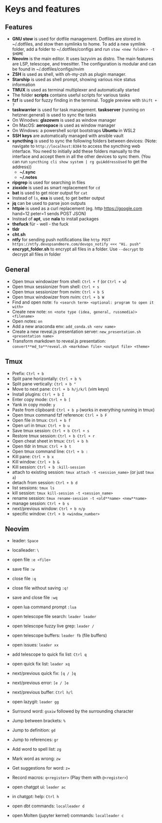 # Keys and features

## Features

- **GNU stow** is used for dotfile management. Dotfiles are stored in ~/.dotfiles,
  and stow then symlinks to home. To add a new symlink folder, add a folder to
  ~/.dotfiles/configs and run `stow <new folder> -t $HOME`
- **Neovim** is the main editor. It uses lazyvim as distro. The main features are
  LSP, telescope, and treesitter. The configuration is modular and can be found
  in ~/.dotfiles/configs/nvim
- **ZSH** is used as shell, with oh-my-zsh as plugin manager.
- **Starship** is used as shell prompt, showing various nice status information
- **TMUX** is used as terminal multiplexer and automatically started
- The folder **scripts** contains useful scripts for various tasks
- **fzf** is used for fuzzy finding in the terminal. Toggle preview with `Shift + ?`
- **taskwarrior** is used for task management. **taskserver** (running on
  hetzner.general) is used to sync the tasks
- On Winodws: **glazewm** is used as window manager
- On MacOS: **aerospace** is used as window manager
- On Windows: a powershell script bootstraps **Ubuntu** in WSL2
- **SSH keys** are automatically managed with ansible vault
- **syncthing** is used to sync the following folders between devices:
  (Note: navigate to `http://localhost:8384` to access the syncthing web
  interface. You need to initially add these folders manually to the interface
  and accept them in all the other devices to sync them.
  (You can run `syncthing cli show system | rg guiAddressUsed` to get the address))
  - **~/.sync**
  - **~/.notes**
- **ripgrep** is used for searching in files
- **zioxide** is used as smart replacement for `cd`
- **bat** is used to get nicer output for `cat`
- Instead of `ls`, **exa** is used, to get better output
- **jq** can be used to parse json outputs
- **httpie** is used as a curl replacement
  (eg. http https://google.com hand=12 peter=1 sends POST JSON)
- Instead of **apt**, use **nala** to install packages
- **thefuck** für - well - the fuck
- **tldr**
- **cht.sh**
- **ntfy** for sending push notifications like `http POST https://ntfy.devopsandmore.com/devops_notify <<< "Hi. push"`
- **encrypt_folder.sh** to encrypt all files in a folder. Use `--decrypt` to decrypt all files in folder

## General

- Open tmux windowizer from shell: `Ctrl + f` (or `Ctrl + w`)
- Open tmux sessionizer from shell: `Ctrl + s`
- Open tmux sessionizer from nvim: `Ctrl + b S`
- Open tmux windowizer from nvim: `Ctrl + b W`
- Find and open note: `fo <search term> <optional: program to open it with>`
- Create new note: `nn <note type (idea, general, russmedia)> <filename>`
- Open notes: `on`
- Add a new anaconda env: `add_conda.sh <env name>`
- Create a new reveal.js presentation server: `new_presentation.sh <presentation name>`
- Transform markdown to reveal.js presentation: `convert**md_to**reveal.sh <markdown file> <output file> <theme>`

## Tmux

- Prefix: `Ctrl + b`
- Split pane horizontally: `Ctrl + b %`
- Split pane vertically: `Ctrl + b "`
- Move to next pane: `Ctrl + b h/j/k/l` (vim keys)
- Install plugins: `Ctrl + b I`
- Enter copy mode: `Ctrl + b [`
- Yank in copy mode: `y`
- Paste from clipboard: `Ctrl + b p` (works in everything running in tmux)
- Open tmux command fzf reference: `Ctrl + b F`
- Open file in tmux: `Ctrl + b f`
- Open url in tmux: `Ctrl + b u`
- Save tmux session: `Ctrl + b Ctrl + s`
- Restore tmux session: `Ctrl + b Ctrl + r`
- Open cheat sheet in tmux: `Ctrl + b h`
- Open tldr in tmux: `Ctrl + b t`
- Open tmux command line: `Ctrl + b :`
- Kill pane: `Ctrl + b x`
- Kill window: `Ctrl + b &`
- Kill session: `Ctrl + b :kill-session`
- attach to existing session: `tmux attach -t <session_name>` (or just `tmux a`)
- detach from session: `Ctrl + b d`
- list sessions: `tmux ls`
- kill session: `tmux kill-session -t <session_name>`
- rename session: `tmux rename-session -t <old**name> <new**name>`
- manage session: `Ctrl + b s`
- next/previous window: `Ctrl + b n/p`
- specific window: `Ctrl + b <window_number>`

## Neovim

- leader: `Space`
- localleader: `\`
- open file `:e <file>`
- save file `:w`
- close file `:q`
- close file without saving `:q!`
- save and close file `:wq`
- open lua command prompt `:lua`
- open telescope file search: `leader leader`
- open telescope fuzzy live grep: `leader /`
- open telescope buffers: `leader fb` (file buffers)
- open issues: `leader xx`
- add telescope to quick fix list: `Ctrl q`
- open quick fix list: `leader xq`
- next/previous quick fix: `[q / ]q`
- next/previous error: `[e / ]e`
- next/previous buffer: `Ctrl h/l`
- open lazygit: `leader gg`
- Surround word: `gsaiw` followed by the surrounding character
- Jump between brackets: `%`
- Jump to definition: `gd`
- Jump to references: `gr`
- Add word to spell list: `zg`
- Mark word as wrong: `zw`
- Get suggestions for word: `z=`
- Record macros: `q<register>` (Play them with `@<register>`)

- open chatgpt ui: `leader ac`
- in chatgpt: help: `Ctrl h`

- open dbt commands: `localleader d`
- open Molten (jupyter kernel) commands: `localleader c`
